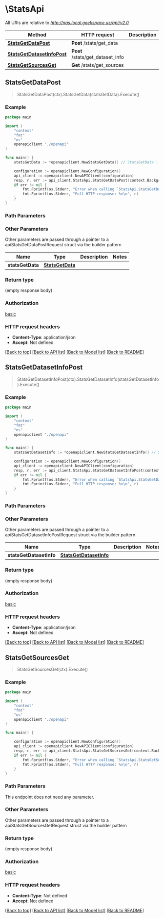 # \StatsApi

All URIs are relative to *http://nas.local.geekspace.us/api/v2.0*

Method | HTTP request | Description
------------- | ------------- | -------------
[**StatsGetDataPost**](StatsApi.md#StatsGetDataPost) | **Post** /stats/get_data | 
[**StatsGetDatasetInfoPost**](StatsApi.md#StatsGetDatasetInfoPost) | **Post** /stats/get_dataset_info | 
[**StatsGetSourcesGet**](StatsApi.md#StatsGetSourcesGet) | **Get** /stats/get_sources | 



## StatsGetDataPost

> StatsGetDataPost(ctx).StatsGetData(statsGetData).Execute()





### Example

```go
package main

import (
    "context"
    "fmt"
    "os"
    openapiclient "./openapi"
)

func main() {
    statsGetData := *openapiclient.NewStatsGetData() // StatsGetData |  (optional)

    configuration := openapiclient.NewConfiguration()
    api_client := openapiclient.NewAPIClient(configuration)
    resp, r, err := api_client.StatsApi.StatsGetDataPost(context.Background()).StatsGetData(statsGetData).Execute()
    if err != nil {
        fmt.Fprintf(os.Stderr, "Error when calling `StatsApi.StatsGetDataPost``: %v\n", err)
        fmt.Fprintf(os.Stderr, "Full HTTP response: %v\n", r)
    }
}
```

### Path Parameters



### Other Parameters

Other parameters are passed through a pointer to a apiStatsGetDataPostRequest struct via the builder pattern


Name | Type | Description  | Notes
------------- | ------------- | ------------- | -------------
 **statsGetData** | [**StatsGetData**](StatsGetData.md) |  | 

### Return type

 (empty response body)

### Authorization

[basic](../README.md#basic)

### HTTP request headers

- **Content-Type**: application/json
- **Accept**: Not defined

[[Back to top]](#) [[Back to API list]](../README.md#documentation-for-api-endpoints)
[[Back to Model list]](../README.md#documentation-for-models)
[[Back to README]](../README.md)


## StatsGetDatasetInfoPost

> StatsGetDatasetInfoPost(ctx).StatsGetDatasetInfo(statsGetDatasetInfo).Execute()





### Example

```go
package main

import (
    "context"
    "fmt"
    "os"
    openapiclient "./openapi"
)

func main() {
    statsGetDatasetInfo := *openapiclient.NewStatsGetDatasetInfo() // StatsGetDatasetInfo |  (optional)

    configuration := openapiclient.NewConfiguration()
    api_client := openapiclient.NewAPIClient(configuration)
    resp, r, err := api_client.StatsApi.StatsGetDatasetInfoPost(context.Background()).StatsGetDatasetInfo(statsGetDatasetInfo).Execute()
    if err != nil {
        fmt.Fprintf(os.Stderr, "Error when calling `StatsApi.StatsGetDatasetInfoPost``: %v\n", err)
        fmt.Fprintf(os.Stderr, "Full HTTP response: %v\n", r)
    }
}
```

### Path Parameters



### Other Parameters

Other parameters are passed through a pointer to a apiStatsGetDatasetInfoPostRequest struct via the builder pattern


Name | Type | Description  | Notes
------------- | ------------- | ------------- | -------------
 **statsGetDatasetInfo** | [**StatsGetDatasetInfo**](StatsGetDatasetInfo.md) |  | 

### Return type

 (empty response body)

### Authorization

[basic](../README.md#basic)

### HTTP request headers

- **Content-Type**: application/json
- **Accept**: Not defined

[[Back to top]](#) [[Back to API list]](../README.md#documentation-for-api-endpoints)
[[Back to Model list]](../README.md#documentation-for-models)
[[Back to README]](../README.md)


## StatsGetSourcesGet

> StatsGetSourcesGet(ctx).Execute()





### Example

```go
package main

import (
    "context"
    "fmt"
    "os"
    openapiclient "./openapi"
)

func main() {

    configuration := openapiclient.NewConfiguration()
    api_client := openapiclient.NewAPIClient(configuration)
    resp, r, err := api_client.StatsApi.StatsGetSourcesGet(context.Background()).Execute()
    if err != nil {
        fmt.Fprintf(os.Stderr, "Error when calling `StatsApi.StatsGetSourcesGet``: %v\n", err)
        fmt.Fprintf(os.Stderr, "Full HTTP response: %v\n", r)
    }
}
```

### Path Parameters

This endpoint does not need any parameter.

### Other Parameters

Other parameters are passed through a pointer to a apiStatsGetSourcesGetRequest struct via the builder pattern


### Return type

 (empty response body)

### Authorization

[basic](../README.md#basic)

### HTTP request headers

- **Content-Type**: Not defined
- **Accept**: Not defined

[[Back to top]](#) [[Back to API list]](../README.md#documentation-for-api-endpoints)
[[Back to Model list]](../README.md#documentation-for-models)
[[Back to README]](../README.md)


